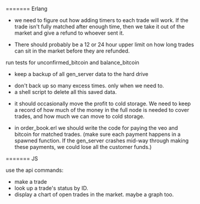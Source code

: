 ======= Erlang

* we need to figure out how adding timers to each trade will work. If the trade isn't fully matched after enough time, then we take it out of the market and give a refund to whoever sent it.
- There should probably be a 12 or 24 hour upper limit on how long trades can sit in the market before they are refunded.

run tests for unconfirmed_bitcoin and balance_bitcoin

* keep a backup of all gen_server data to the hard drive
- don't back up so many excess times. only when we need to.
- a shell script to delete all this saved data.

* it should occasionally move the profit to cold storage. We need to keep a record of how much of the money in the full node is needed to cover trades, and how much we can move to cold storage.

* in order_book.erl we should write the code for paying the veo and bitcoin for matched trades. (make sure each payment happens in a spawned function. If the gen_server crashes mid-way through making these payments, we could lose all the customer funds.)

======= JS

use the api commands:
* make a trade
* look up a trade's status by ID.
* display a chart of open trades in the market. maybe a graph too.
